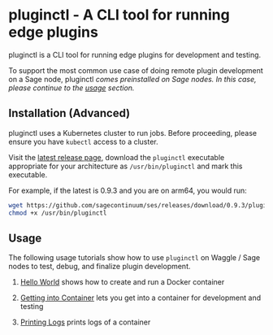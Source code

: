 # pluginctl - A CLI tool for running edge plugins

pluginctl is a CLI tool for running edge plugins for development and testing.

To support the most common use case of doing remote plugin development on a Sage node, pluginctl _comes preinstalled on Sage nodes. In this case, please continue to the [usage](#Usage) section._

## Installation (Advanced)

pluginctl uses a Kubernetes cluster to run jobs. Before proceeding, please ensure you have `kubectl` access to a cluster.

Visit the [latest release page](https://github.com/sagecontinuum/ses/releases/latest), download the `pluginctl` executable appropriate for your architecture as `/usr/bin/pluginctl` and mark this executable.

For example, if the latest is 0.9.3 and you are on arm64, you would run:

```bash
wget https://github.com/sagecontinuum/ses/releases/download/0.9.3/pluginctl-arm64 -O /usr/bin/pluginctl
chmod +x /usr/bin/pluginctl
```

## Usage

The following usage tutorials show how to use `pluginctl` on Waggle / Sage nodes to test, debug, and finalize plugin development.

1. [Hello World](tutorial_helloworld.md) shows how to create and run a Docker container

2. [Getting into Container](tutorial_getintocontainer.md) lets you get into a container for development and testing

3. [Printing Logs](tutorial_printlog.md) prints logs of a container
